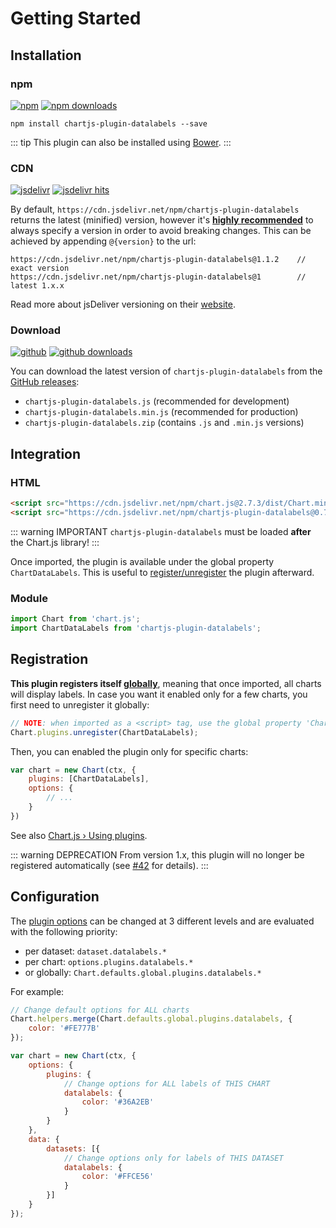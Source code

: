 # Getting Started

## Installation

### npm

[![npm](https://img.shields.io/npm/v/chartjs-plugin-datalabels.svg?style=flat-square&maxAge=600)](https://npmjs.com/package/chartjs-plugin-datalabels) [![npm downloads](https://img.shields.io/npm/dm/chartjs-plugin-datalabels.svg?style=flat-square&maxAge=600)](https://npmjs.com/package/chartjs-plugin-datalabels)

```
npm install chartjs-plugin-datalabels --save
```

::: tip
This plugin can also be installed using [Bower](https://bower.io/).
:::

### CDN

[![jsdelivr](https://img.shields.io/npm/v/chartjs-plugin-datalabels.svg?label=jsdelivr&style=flat-square&maxAge=600)](https://cdn.jsdelivr.net/npm/chartjs-plugin-datalabels@latest/dist/) [![jsdelivr hits](https://data.jsdelivr.com/v1/package/npm/chartjs-plugin-datalabels/badge)](https://www.jsdelivr.com/package/npm/chartjs-plugin-datalabels)

By default, `https://cdn.jsdelivr.net/npm/chartjs-plugin-datalabels` returns the latest (minified) version, however it's [**highly recommended**](https://www.jsdelivr.com/features) to always specify a version in order to avoid breaking changes. This can be achieved by appending `@{version}` to the url:

```
https://cdn.jsdelivr.net/npm/chartjs-plugin-datalabels@1.1.2    // exact version
https://cdn.jsdelivr.net/npm/chartjs-plugin-datalabels@1        // latest 1.x.x
```

Read more about jsDeliver versioning on their [website](http://www.jsdelivr.com/).

### Download

[![github](https://img.shields.io/github/release/chartjs/chartjs-plugin-datalabels.svg?style=flat-square&maxAge=600)](https://github.com/chartjs/chartjs-plugin-datalabels/releases/latest) [![github downloads](https://img.shields.io/github/downloads/chartjs/chartjs-plugin-datalabels/total.svg?style=flat-square&maxAge=600)](http://www.somsubhra.com/github-release-stats/?username=chartjs&repository=chartjs-plugin-datalabels)

You can download the latest version of `chartjs-plugin-datalabels` from the [GitHub releases](https://github.com/chartjs/chartjs-plugin-datalabels/releases/latest):

- `chartjs-plugin-datalabels.js` (recommended for development)
- `chartjs-plugin-datalabels.min.js` (recommended for production)
- `chartjs-plugin-datalabels.zip` (contains `.js` and `.min.js` versions)

## Integration

### HTML

```html
<script src="https://cdn.jsdelivr.net/npm/chart.js@2.7.3/dist/Chart.min.js"></script>
<script src="https://cdn.jsdelivr.net/npm/chartjs-plugin-datalabels@0.7.0"></script>
```

::: warning IMPORTANT
`chartjs-plugin-datalabels` must be loaded **after** the Chart.js library!
:::

Once imported, the plugin is available under the global property `ChartDataLabels`. This is useful to [register/unregister](#registration) the plugin afterward.

### Module

```javascript
import Chart from 'chart.js';
import ChartDataLabels from 'chartjs-plugin-datalabels';
```

## Registration

**This plugin registers itself [globally](https://www.chartjs.org/docs/latest/developers/plugins.html#global-plugins)**, meaning that once imported, all charts will display labels. In case you want it enabled only for a few charts, you first need to unregister it globally:

```javascript
// NOTE: when imported as a <script> tag, use the global property 'ChartDataLabels'
Chart.plugins.unregister(ChartDataLabels);
```

Then, you can enabled the plugin only for specific charts:

```javascript
var chart = new Chart(ctx, {
    plugins: [ChartDataLabels],
    options: {
        // ...
    }
})
```

See also [Chart.js &rsaquo; Using plugins](https://www.chartjs.org/docs/latest/developers/plugins.html).

::: warning DEPRECATION
From version 1.x, this plugin will no longer be registered automatically (see [#42](https://github.com/chartjs/chartjs-plugin-datalabels/issues/42) for details).
:::

## Configuration

The [plugin options](options.md) can be changed at 3 different levels and are evaluated with the following priority:

- per dataset: `dataset.datalabels.*`
- per chart: `options.plugins.datalabels.*`
- or globally: `Chart.defaults.global.plugins.datalabels.*`

For example:

```javascript
// Change default options for ALL charts
Chart.helpers.merge(Chart.defaults.global.plugins.datalabels, {
    color: '#FE777B'
});

var chart = new Chart(ctx, {
    options: {
        plugins: {
            // Change options for ALL labels of THIS CHART
            datalabels: {
                color: '#36A2EB'
            }
        }
    },
    data: {
        datasets: [{
            // Change options only for labels of THIS DATASET
            datalabels: {
                color: '#FFCE56'
            }
        }]
    }
});
```
